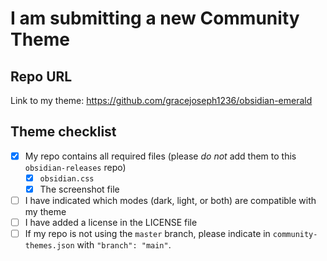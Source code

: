 # I am submitting a new Community Theme

## Repo URL




Link to my theme: https://github.com/gracejoseph1236/obsidian-emerald


## Theme checklist

- [x] My repo contains all required files (please *do not* add them to this `obsidian-releases` repo)
  - [x] `obsidian.css`
  - [x] The screenshot file
- [ ] I have indicated which modes (dark, light, or both) are compatible with my theme
- [ ] I have added a license in the LICENSE file
- [ ] If my repo is not using the `master` branch, please indicate in `community-themes.json` with `"branch": "main"`.
